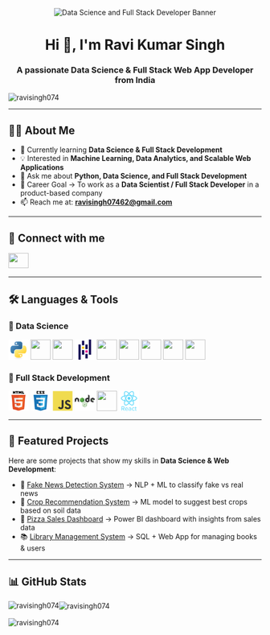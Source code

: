 <!-- Banner -->
<!-- Banner Image -->
<p align="center">
  <img src="https://www.birchwoodu.org/wp-content/uploads/2022/12/data_scien_birchwood_university-removebg-preview.png" 
       alt="Data Science and Full Stack Developer Banner" 
       height="200"/>

<h1 align="center">Hi 👋, I'm Ravi Kumar Singh</h1>
<h3 align="center">A passionate Data Science & Full Stack Web App Developer from India</h3>

<p align="left">
  <img src="https://komarev.com/ghpvc/?username=ravisingh074&label=Profile%20views&color=0e75b6&style=flat" alt="ravisingh074" />
</p>

---

## 👨‍💻 About Me  
- 🌱 Currently learning **Data Science & Full Stack Development**  
- 💡 Interested in **Machine Learning, Data Analytics, and Scalable Web Applications**  
- 💬 Ask me about **Python, Data Science, and Full Stack Development**  
- 🎯 Career Goal → To work as a **Data Scientist / Full Stack Developer** in a product-based company  
- 📫 Reach me at: **ravisingh07462@gmail.com**  

---

## 🔗 Connect with me  
<p align="left">
  <a href="https://www.linkedin.com/in/ravi-kumar-9b6453242" target="_blank">
    <img src="https://raw.githubusercontent.com/rahuldkjain/github-profile-readme-generator/master/src/images/icons/Social/linked-in-alt.svg" height="30" width="40" />
  </a>
</p>

---

## 🛠️ Languages & Tools  

### 🔹 Data Science
<p align="left">
  <a href="https://www.python.org" target="_blank"><img src="https://raw.githubusercontent.com/devicons/devicon/master/icons/python/python-original.svg" width="40" height="40"/></a>
  <a href="https://jupyter.org/" target="_blank"><img src="https://cdn.jsdelivr.net/gh/devicons/devicon/icons/jupyter/jupyter-original-wordmark.svg" width="40" height="40"/></a>
  <a href="https://numpy.org/" target="_blank"><img src="https://cdn.jsdelivr.net/gh/devicons/devicon/icons/numpy/numpy-original.svg" width="40" height="40"/></a>
  <a href="https://pandas.pydata.org/" target="_blank"><img src="https://raw.githubusercontent.com/devicons/devicon/master/icons/pandas/pandas-original.svg" width="40" height="40"/></a>
  <a href="https://matplotlib.org/" target="_blank"><img src="https://upload.wikimedia.org/wikipedia/commons/8/84/Matplotlib_icon.svg" width="40" height="40"/></a>
  <a href="https://seaborn.pydata.org/" target="_blank"><img src="https://seaborn.pydata.org/_images/logo-mark-lightbg.svg" width="40" height="40"/></a>
  <a href="https://scikit-learn.org/" target="_blank"><img src="https://upload.wikimedia.org/wikipedia/commons/0/05/Scikit_learn_logo_small.svg" width="40" height="40"/></a>
  <a href="https://www.microsoft.com/en-us/microsoft-365/excel" target="_blank"><img src="https://cdn.worldvectorlogo.com/logos/microsoft-excel-2013.svg" width="40" height="40"/></a>
  <a href="https://powerbi.microsoft.com/" target="_blank"><img src="https://upload.wikimedia.org/wikipedia/commons/c/cf/New_Power_BI_Logo.svg" width="40" height="40"/></a>
</p>



### 🔹 Full Stack Development
<p align="left">
  <a href="https://www.w3.org/html/" target="_blank"><img src="https://raw.githubusercontent.com/devicons/devicon/master/icons/html5/html5-original-wordmark.svg" width="40" height="40"/></a>
  <a href="https://www.w3schools.com/css/" target="_blank"><img src="https://raw.githubusercontent.com/devicons/devicon/master/icons/css3/css3-original-wordmark.svg" width="40" height="40"/></a>
  <a href="https://developer.mozilla.org/en-US/docs/Web/JavaScript" target="_blank"><img src="https://raw.githubusercontent.com/devicons/devicon/master/icons/javascript/javascript-original.svg" width="40" height="40"/></a>
  <a href="https://nodejs.org" target="_blank"><img src="https://raw.githubusercontent.com/devicons/devicon/master/icons/nodejs/nodejs-original-wordmark.svg" width="40" height="40"/></a>
  <a href="https://www.djangoproject.com/" target="_blank"><img src="https://cdn.worldvectorlogo.com/logos/django.svg" width="40" height="40"/></a>
  <a href="https://reactjs.org/" target="_blank"><img src="https://raw.githubusercontent.com/devicons/devicon/master/icons/react/react-original-wordmark.svg" width="40" height="40"/></a>
</p>

---

## 🚀 Featured Projects  
Here are some projects that show my skills in **Data Science & Web Development**:  

- 📰 [Fake News Detection System](https://github.com/ravisingh074/Fake-News-Detection-System) → NLP + ML to classify fake vs real news  
- 🌾 [Crop Recommendation System](https://github.com/) → ML model to suggest best crops based on soil data  
- 🍕 [Pizza Sales Dashboard](https://github.com/) → Power BI dashboard with insights from sales data  
- 📚 [Library Management System](https://github.com/) → SQL + Web App for managing books & users  

---

## 📊 GitHub Stats  

<p>
  <img align="left" src="https://github-readme-stats.vercel.app/api/top-langs?username=ravisingh074&show_icons=true&locale=en&layout=compact" alt="ravisingh074" />
</p>

<p>
  <img align="center" src="https://github-readme-stats.vercel.app/api?username=ravisingh074&show_icons=true&locale=en" alt="ravisingh074" />
</p>

<p>
  <img align="center" src="https://github-readme-streak-stats.herokuapp.com/?user=ravisingh074" alt="ravisingh074" />
</p>
